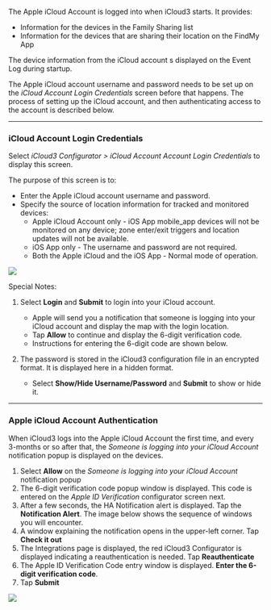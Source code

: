The Apple iCloud Account is logged into when iCloud3 starts. It provides:

- Information for the devices in the Family Sharing list
- Information for the devices that are sharing their location on the FindMy App

The device information from the iCloud account s displayed on the Event Log during startup.

The Apple iCloud account username and password needs to be set up on the *iCloud Account Login Credentials* screen before that happens. The process of setting up the iCloud account, and then authenticating access to the account is described below.



------

### iCloud Account Login Credentials

Select *iCloud3 Configurator > iCloud Account Account Login Credentials* to display this screen.

The purpose of this screen is to:

- Enter the Apple iCloud account username and password.
- Specify the source of location information for tracked and monitored devices:
  - Apple iCloud Account only - iOS App mobile_app devices will not be monitored on any device; zone enter/exit triggers and location updates will not be available.
  - iOS App only - The username and password are not required.
  - Both the Apple iCloud and the iOS App - Normal mode of operation.

![](../images/cf-acct-login.png)

Special Notes:

1. Select **Login** and **Submit** to login into your iCloud account. 

   - Apple will send you a notification that someone is logging into your iCloud account and display the map with the login location. 
   - Tap **Allow**  to continue and display the 6-digit verification code. 
   - Instructions for entering the 6-digit code are shown below. 
2. The password is stored in the iCloud3 configuration file in an encrypted format. It is displayed here in a hidden format.

   - Select **Show/Hide Username/Password** and **Submit** to show or hide it.



------

### Apple iCloud Account Authentication

When iCloud3 logs into the Apple iCloud Account the first time, and every 3-months or so after that, the *Someone is logging into your iCloud Account* notification popup is displayed on the devices.  

1. Select **Allow** on the *Someone is logging into your iCloud Account* notification popup
2. The 6-digit verification code popup window is displayed. This code is entered on the *Apple ID Verification*  configurator screen next. 
3. After a few seconds, the HA Notification alert is displayed. Tap the **Notification Alert**. The image below shows the sequence of windows you will encounter.
4. A window explaining the notification opens in the upper-left corner. Tap **Check it out**
5. The Integrations page is displayed, the red iCloud3 Configurator is displayed indicating a reauthentication is needed. Tap **Reauthenticate**
6. The Apple ID Verification Code entry window is displayed. **Enter the 6-digit verification code**.
7. Tap **Submit**

![](../images/auth-process.png)

 